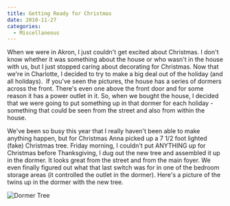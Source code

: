 ```yaml
---
title: Getting Ready for Christmas
date: 2010-11-27
categories: 
  - Miscellaneous
---
```


When we were in Akron, I just couldn't get excited about Christmas. I don't know whether it was something about the house or who wasn't in the house with us, but I just stopped caring about decorating for Christmas. Now that we're in Charlotte, I decided to try to make a big deal out of the holiday (and all holidays).  If you've seen the pictures, the house has a series of dormers across the front. There's even one above the front door and for some reason it has a power outlet in it. So, when we bought the house, I decided that we were going to put something up in that dormer for each holiday - something that could be seen from the street and also from within the house.

We've been so busy this year that I really haven't been able to make anything happen, but for Christmas Anna picked up a 7 1/2 foot lighted (fake) Christmas tree. Friday morning, I couldn't put ANYTHING up for Christmas before Thanksgiving, I dug out the new tree and assembled it up in the dormer. It looks great from the street and from the main foyer. We even finally figured out what that last switch was for in one of the bedroom storage areas (it controlled the outlet in the dormer). Here's a picture of the twins up in the dormer with the new tree.

![Dormer Tree](images/DSC_3291.jpg)

